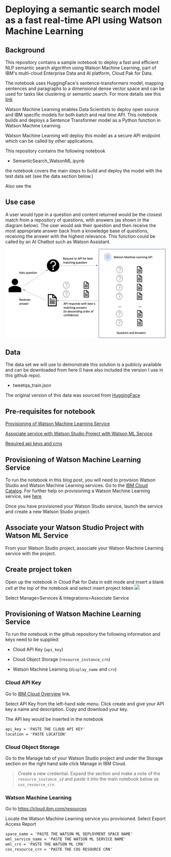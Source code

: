 # Deploying a semantic search model as a fast real-time API using Watson Machine Learning


##  Background

This repository contains a sample notebook to deploy a fast and efficient NLP semantic search algorithm using Watson Machine Learning, part of IBM's multi-cloud Enterprise Data and AI platform, Cloud Pak for Data. 

The notebook uses HuggingFace's sentence-transformers model, mapping sentences and paragraphs to a dimensional dense vector space and can be used for tasks like clustering or semantic search. For more details see this [link](https://huggingface.co/datasets/tweet_qa/viewer/default/train)


Watson Machine Learning enables Data Scientists to deploy open source and IBM specific models for both batch and real time API. This notebook builds and deploys a Sentence Transformer model as a Python function in Watson Machine Learning. 

Watson Machine Learning will deploy this model as a secure API endpoint which can be called by other applications.

This repository contains the following notebook

- SemanticSearch_WatsonML.ipynb

the notebook covers the main steps to build and deploy the model with the test data set (see the data section below.)

Also see the 


##  Use case

A user would type in a question and content returned would be the closest match from a repository of questions, with answers (as shown in the diagram below). The user would ask their question and then receive the most appropriate answer back from a knowledge base of questions, receiving the answer with the highest relevance. This function could be called by an AI Chatbot such as Watson Assistant.

![](./screenshots/semanticsearch.jpg)


##  Data
The data set we will use to demonstrate this solution is a publicly available and can be downloaded from here (I have also included the version I use in this github repo).

- tweetqa_train.json

The original version of this data was sourced from [HuggingFace](https://huggingface.co/datasets/tweet_qa/viewer/default/train)


##  Pre-requisites for notebook


[Provisioning of Watson Machine Learning Service](#provisionWML)

[Associate service with Watson Studio Project with Watson ML Service](#associate)

[Required api keys and crns](#keyscrn)

<a id="provisionWML"></a>
## Provisioning of Watson Machine Learning Service

To run the notebook in this blog post, you will need to provision Watson Studio and Watson Machine Learning services. Go to the [IBM Cloud Catalog](https://cloud.ibm.com/catalog). For further help on provisioning a Watson Machine Learning service, see [here](https://dataplatform.cloud.ibm.com/docs/content/wsj/analyze-data/ml-service-instance.html?context=analytics)

Once you have provisioned your Watson Studio service, launch the service and create a new Watson Studio project.

<a id="associate"></a>
## Associate your Watson Studio Project with Watson ML Service

From your Watson Studio project, associate your Watson Machine Learning service with the project. 

<a id="projectkey"></a>
## Create project token

Open up the notebook in Cloud Pak for Data in edit mode and insert a blank cell at the top of the notebook and select insert project token
![](./screenshots/projectkey.jpg)


Select Manage>Services & Integrations>Associate Service

<a id="keyscrn"></a>
## Provisioning of Watson Machine Learning Service

To run the notebook in the github repository the following information and keys need to be supplied:

- Cloud API Key (`api_key`)

- Cloud Object Storage (`resource_instance_crn`)

- Watson Machine Learning (`display_name` and `crn`)

### Cloud API Key

Go to [IBM Cloud Overview](https://cloud.ibm.com/catalog) link.

Select API Key from the left-hand side menu. Click create and give your API key a name and description. Copy and download your key.

The API key would be inserted in the notebook
 
```
api_key = 'PASTE THE CLOUD API KEY'
location = 'PASTE LOCATION'
```

### Cloud Object Storage

Go to the Manage tab of your Watson Studio project and under the Storage section on the right hand side click Manage in IBM Cloud.

> Create a new credential. Expand the section and make a note of the  `resource_instance_id` and paste it into the main notebook below as `cos_resource_crn`


### Watson Machine Learning

Go to https://cloud.ibm.com/resources

Locate the Watson Machine Learning service you provisioned. Select Export Access Report

```
space_name = 'PASTE THE WATSON ML DEPLOYMENT SPACE NAME'
wml_service_name = 'PASTE THE WATSON ML SERVICE NAME'
wml_crn = 'PASTE THE WATSON ML CRN'
cos_resource_crn = 'PASTE THE COS RESOURCE CRN'

```




